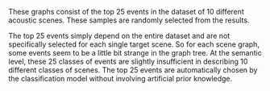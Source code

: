 These graphs consist of the top 25 events in the dataset of 10 different acoustic scenes. These samples are randomly selected from the results.  

The top 25 events simply depend on the entire dataset and are not specifically selected for each single target scene. 
So for each scene graph, some events seem to be a little bit strange in the graph tree. 
At the semantic level, these 25 classes of events are slightly insufficient in describing 10 different classes of scenes. The top 25 events are automatically chosen by the classification model without involving artificial prior knowledge. 
